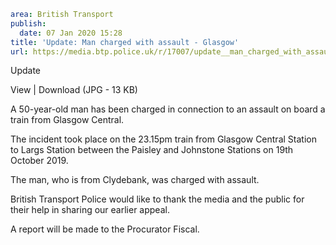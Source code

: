 ```yaml
area: British Transport
publish:
  date: 07 Jan 2020 15:28
title: 'Update: Man charged with assault - Glasgow'
url: https://media.btp.police.uk/r/17007/update__man_charged_with_assault_-_glasgow_
```

Update

View | Download (JPG - 13 KB)

A 50-year-old man has been charged in connection to an assault on board a train from Glasgow Central.

The incident took place on the 23.15pm train from Glasgow Central Station to Largs Station between the Paisley and Johnstone Stations on 19th October 2019.

The man, who is from Clydebank, was charged with assault.

British Transport Police would like to thank the media and the public for their help in sharing our earlier appeal.

A report will be made to the Procurator Fiscal.
